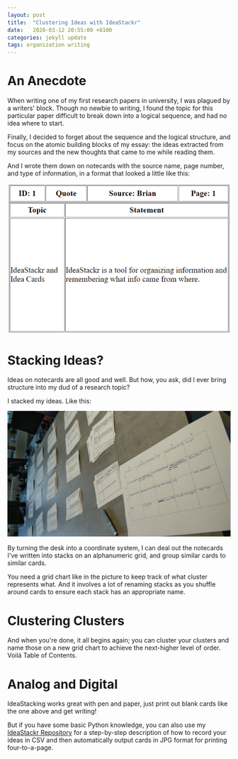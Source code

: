 ```yaml
---
layout: post
title:  "Clustering Ideas with IdeaStackr"
date:   2020-03-12 20:55:00 +0100
categories: jekyll update
tags: organization writing
---
```

# An Anecdote
When writing one of my first research papers in university, I was plagued by a writers' block. Though no newbie to writing, I found the topic for this particular paper difficult to break down into a logical sequence, and had no idea where to start.

Finally, I decided to forget about the sequence and the logical structure, and focus on the atomic building blocks of my essay: the ideas extracted from my sources and the new thoughts that came to me while reading them.

And I wrote them down on notecards with the source name, page number, and type of information, in a format that looked a little like this:

![notecard](/assets/images/cardExample.png)

# Stacking Ideas?

Ideas on notecards are all good and well. But how, you ask, did I ever bring structure into my dud of a research topic? 

I stacked my ideas. Like this:

![stackedIdeas](/assets/images/clusterCards.jpg)

By turning the desk into a coordinate system, I can deal out the notecards I've written into stacks on an alphanumeric grid, and group similar cards to similar cards.

You need a grid chart like in the picture to keep track of what cluster represents what. And it involves a lot of renaming stacks as you shuffle around cards to ensure each stack has an appropriate name.

# Clustering Clusters
And when you're done, it all begins again; you can cluster your clusters and name those on a new grid chart to achieve the next-higher level of order. Voilá Table of Contents.

# Analog and Digital
IdeaStacking works great with pen and paper, just print out blank cards like the one above and get writing!

But if you have some basic Python knowledge, you can also use my [IdeaStackr Repository](https://github.com/BrianInGermany/IdeaStackr) for a step-by-step description of how to record your ideas in CSV and then automatically output cards in JPG format for printing four-to-a-page.